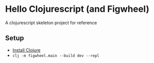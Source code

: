 # Hello Clojurescript (and Figwheel)

A clojurescript skeleton project for reference

## Setup

* [Install Clojure](https://clojure.org/guides/getting_started#_installation_on_linux)
* `clj -m figwheel.main --build dev --repl`
